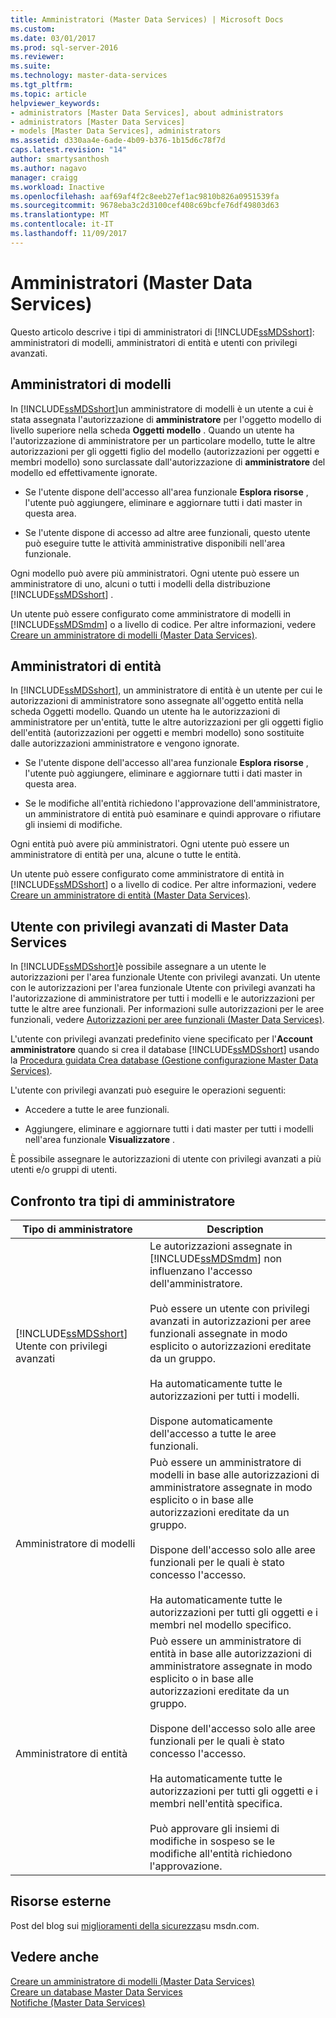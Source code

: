 ```yaml
---
title: Amministratori (Master Data Services) | Microsoft Docs
ms.custom: 
ms.date: 03/01/2017
ms.prod: sql-server-2016
ms.reviewer: 
ms.suite: 
ms.technology: master-data-services
ms.tgt_pltfrm: 
ms.topic: article
helpviewer_keywords:
- administrators [Master Data Services], about administrators
- administrators [Master Data Services]
- models [Master Data Services], administrators
ms.assetid: d330aa4e-6ade-4b09-b376-1b15d6c78f7d
caps.latest.revision: "14"
author: smartysanthosh
ms.author: nagavo
manager: craigg
ms.workload: Inactive
ms.openlocfilehash: aaf69af4f2c8eeb27ef1ac9810b826a0951539fa
ms.sourcegitcommit: 9678eba3c2d3100cef408c69bcfe76df49803d63
ms.translationtype: MT
ms.contentlocale: it-IT
ms.lasthandoff: 11/09/2017
---
```

# <a name="administrators-master-data-services"></a>Amministratori (Master Data Services)
  Questo articolo descrive i tipi di amministratori di [!INCLUDE[ssMDSshort](../includes/ssmdsshort-md.md)]: amministratori di modelli, amministratori di entità e utenti con privilegi avanzati.  
  
## <a name="model-administrators"></a>Amministratori di modelli  
 In [!INCLUDE[ssMDSshort](../includes/ssmdsshort-md.md)]un amministratore di modelli è un utente a cui è stata assegnata l'autorizzazione di **amministratore** per l'oggetto modello di livello superiore nella scheda **Oggetti modello** . Quando un utente ha l'autorizzazione di amministratore per un particolare modello, tutte le altre autorizzazioni per gli oggetti figlio del modello (autorizzazioni per oggetti e membri modello) sono surclassate dall'autorizzazione di **amministratore** del modello ed effettivamente ignorate.  
  
-   Se l'utente dispone dell'accesso all'area funzionale **Esplora risorse** , l'utente può aggiungere, eliminare e aggiornare tutti i dati master in questa area.  
  
-   Se l'utente dispone di accesso ad altre aree funzionali, questo utente può eseguire tutte le attività amministrative disponibili nell'area funzionale.  
  
 Ogni modello può avere più amministratori. Ogni utente può essere un amministratore di uno, alcuni o tutti i modelli della distribuzione [!INCLUDE[ssMDSshort](../includes/ssmdsshort-md.md)] .  
  
 Un utente può essere configurato come amministratore di modelli in [!INCLUDE[ssMDSmdm](../includes/ssmdsmdm-md.md)] o a livello di codice. Per altre informazioni, vedere [Creare un amministratore di modelli &#40;Master Data Services&#41;](../master-data-services/create-a-model-administrator-master-data-services.md).  
  
## <a name="entity-administrators"></a>Amministratori di entità  
 In [!INCLUDE[ssMDSshort](../includes/ssmdsshort-md.md)], un amministratore di entità è un utente per cui le autorizzazioni di amministratore sono assegnate all'oggetto entità nella scheda Oggetti modello. Quando un utente ha le autorizzazioni di amministratore per un'entità, tutte le altre autorizzazioni per gli oggetti figlio dell'entità (autorizzazioni per oggetti e membri modello) sono sostituite dalle autorizzazioni amministratore e vengono ignorate.  
  
-   Se l'utente dispone dell'accesso all'area funzionale **Esplora risorse** , l'utente può aggiungere, eliminare e aggiornare tutti i dati master in questa area.  
  
-   Se le modifiche all'entità richiedono l'approvazione dell'amministratore, un amministratore di entità può esaminare e quindi approvare o rifiutare gli insiemi di modifiche.  
  
 Ogni entità può avere più amministratori. Ogni utente può essere un amministratore di entità per una, alcune o tutte le entità.  
  
 Un utente può essere configurato come amministratore di entità in [!INCLUDE[ssMDSshort](../includes/ssmdsshort-md.md)] o a livello di codice. Per altre informazioni, vedere [Creare un amministratore di entità &#40;Master Data Services&#41;](../master-data-services/create-an-entity-administrator-master-data-services.md).  
  
## <a name="master-data-services-super-user"></a>Utente con privilegi avanzati di Master Data Services  
 In [!INCLUDE[ssMDSshort](../includes/ssmdsshort-md.md)]è possibile assegnare a un utente le autorizzazioni per l'area funzionale Utente con privilegi avanzati. Un utente con le autorizzazioni per l'area funzionale Utente con privilegi avanzati ha l'autorizzazione di amministratore per tutti i modelli e le autorizzazioni per tutte le altre aree funzionali. Per informazioni sulle autorizzazioni per le aree funzionali, vedere [Autorizzazioni per aree funzionali &#40;Master Data Services&#41;](../master-data-services/functional-area-permissions-master-data-services.md).  
  
 L'utente con privilegi avanzati predefinito viene specificato per l'**Account amministratore** quando si crea il database [!INCLUDE[ssMDSshort](../includes/ssmdsshort-md.md)] usando la [Procedura guidata Crea database &#40;Gestione configurazione Master Data Services&#41;](../master-data-services/create-database-wizard-master-data-services-configuration-manager.md).  
  
 L'utente con privilegi avanzati può eseguire le operazioni seguenti:  
  
-   Accedere a tutte le aree funzionali.  
  
-   Aggiungere, eliminare e aggiornare tutti i dati master per tutti i modelli nell'area funzionale **Visualizzatore** .  
  
 È possibile assegnare le autorizzazioni di utente con privilegi avanzati a più utenti e/o gruppi di utenti.  
  
## <a name="comparing-administrator-types"></a>Confronto tra tipi di amministratore  
  
|Tipo di amministratore|Description|  
|------------------------|-----------------|  
|[!INCLUDE[ssMDSshort](../includes/ssmdsshort-md.md)] Utente con privilegi avanzati|Le autorizzazioni assegnate in [!INCLUDE[ssMDSmdm](../includes/ssmdsmdm-md.md)] non influenzano l'accesso dell'amministratore.<br /><br /> Può essere un utente con privilegi avanzati in autorizzazioni per aree funzionali assegnate in modo esplicito o autorizzazioni ereditate da un gruppo.<br /><br /> Ha automaticamente tutte le autorizzazioni per tutti i modelli.<br /><br /> Dispone automaticamente dell'accesso a tutte le aree funzionali.|  
|Amministratore di modelli|Può essere un amministratore di modelli in base alle autorizzazioni di amministratore assegnate in modo esplicito o in base alle autorizzazioni ereditate da un gruppo.<br /><br /> Dispone dell'accesso solo alle aree funzionali per le quali è stato concesso l'accesso.<br /><br /> Ha automaticamente tutte le autorizzazioni per tutti gli oggetti e i membri nel modello specifico.|  
|Amministratore di entità|Può essere un amministratore di entità in base alle autorizzazioni di amministratore assegnate in modo esplicito o in base alle autorizzazioni ereditate da un gruppo.<br /><br /> Dispone dell'accesso solo alle aree funzionali per le quali è stato concesso l'accesso.<br /><br /> Ha automaticamente tutte le autorizzazioni per tutti gli oggetti e i membri nell'entità specifica.<br /><br /> Può approvare gli insiemi di modifiche in sospeso se le modifiche all'entità richiedono l'approvazione.|  
  
## <a name="external-resources"></a>Risorse esterne  
 Post del blog sui [miglioramenti della sicurezza](http://go.microsoft.com/fwlink/p/?LinkId=615376)su msdn.com.  
  
## <a name="see-also"></a>Vedere anche  
 [Creare un amministratore di modelli &#40;Master Data Services&#41;](../master-data-services/create-a-model-administrator-master-data-services.md)   
 [Creare un database Master Data Services](../master-data-services/install-windows/create-a-master-data-services-database.md)   
 [Notifiche &#40;Master Data Services&#41;](../master-data-services/notifications-master-data-services.md)  
  
  
